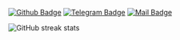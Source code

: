 [![Github Badge](https://img.shields.io/badge/-yanarfkv-181717?style=for-the-badge&logo=github&logoColor=white&link=https://github.com/yanarfkv/)](https://www.github.com/yanarfkv/) 
[![Telegram Badge](https://img.shields.io/badge/-yanaraf-26A5E4?style=for-the-badge&logo=Telegram&logoColor=white&link=https://t.me/yanaraf)](https://t.me/yanaraf)
[![Mail Badge](https://img.shields.io/badge/-yana.rafikova2405@mail.ru-005FF9?style=for-the-badge&logo=Mail.Ru&logoColor=white&link=mailto:yana.rafikova2405@mail.ru)](mailto:yana.rafikova2405@mail.ru)

![GitHub streak stats](https://streak-stats.demolab.com/?user=yanarfkv)  
